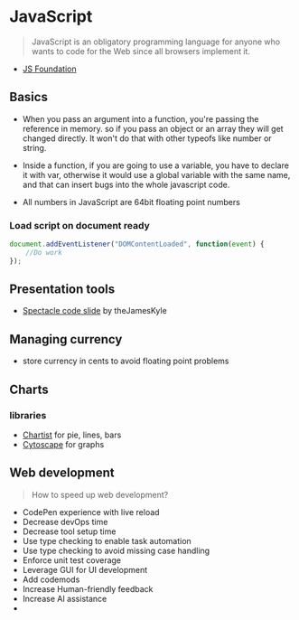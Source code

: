 # JavaScript

> JavaScript is an obligatory programming language for anyone who wants to code for the Web since all browsers implement it.

- [JS Foundation](https://js.foundation)

## Basics

- When you pass an argument into a function, you're passing the reference in memory. so if you pass an object or an array they will get changed directly. It won't do that with other typeofs like number or string.
 
- Inside a function, if you are going to use a variable, you have to declare it with var, otherwise it would use a global variable with the same name, and that can insert bugs into the whole javascript code.
  
 
- All numbers in JavaScript are 64bit floating point numbers

### Load script on document ready
```js
document.addEventListener("DOMContentLoaded", function(event) { 
    //Do work
});
```

## Presentation tools

- [Spectacle code slide](https://github.com/thejameskyle/spectacle-code-slide) by theJamesKyle

## Managing currency

- store currency in cents to avoid floating point problems


## Charts

### libraries
- [Chartist](http://gionkunz.github.io/chartist-js/) for pie, lines, bars
- [Cytoscape](http://js.cytoscape.org/) for graphs


## Web development

> How to speed up web development?

- CodePen experience with live reload
- Decrease devOps time
- Decrease tool setup time
- Use type checking to enable task automation
- Use type checking to avoid missing case handling
- Enforce unit test coverage
- Leverage GUI for UI development
- Add codemods
- Increase Human-friendly feedback
- Increase AI assistance
- 